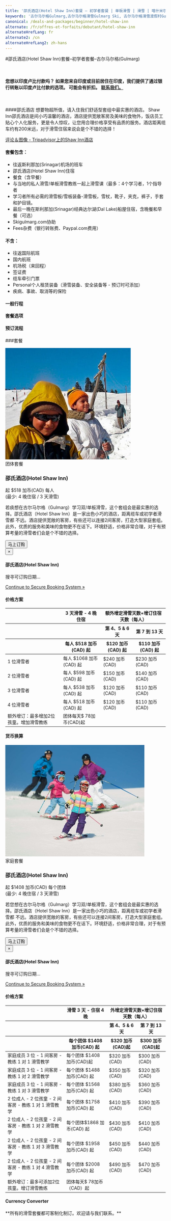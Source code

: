 ```yaml
---
title: '邵氏酒店(Hotel Shaw Inn)套餐 – 初学者套餐 | 单板滑雪 | 滑雪 | 喀什米尔Kashmir | 古尔马尔格Gulmarg | 印度India | Skigulmarg.com'
keywords: '古尔马尔格Gulmarg,古尔马尔格滑雪Gulmarg Ski, 古尔马尔格滑雪渡假村Gulmarg Ski Resort, 喀什米尔滑雪Skiing in the Himalayas, 印度滑雪Skiing in India, 喜马拉雅Himalaya, 喀什米尔Kashmir, Skigulmarg.com'
canonical: /deals-and-packages/beginner/hotel-shaw-inn
alternate: /fr/offres-et-forfaits/debutant/hotel-shaw-inn
alternateHrefLang: fr
alternate2: /cn
alternateHrefLang2: zh-hans
---
```


#邵氏酒店(Hotel Shaw Inn)套餐–初学者套餐–古尔马尔格(Gulmarg)
<p class="home-notification" style="margin: 50px 0 50px;"><b>您想以印度卢比付款吗？ 如果您来自印度或目前居住在印度，我们提供了通过银行转账以印度卢比付款的选项。 可能会有折扣。 <a href="https://skigulmarg.com/zh-cn/contact-us">联系我们。</a></b></p>
####邵氏酒店
想要物超所值，请入住我们舒适型套组中最实惠的酒店。 Shaw Inn邵氏酒店是间小巧温馨的酒店，酒店提供宽敞客房及美味的食物外，饭店员工贴心个人化服务，更是令人惊叹，让您用合理价格享受有品质的服务。酒店距离缆车约有200米远，对于滑雪住宿来说会是个不错的选择！

<p><a href="https://www.tripadvisor.com/Hotel_Review-g317095-d7604869-Reviews-Shaw_Inn-Gulmarg_Baramulla_District_Kashmir_Jammu_and_Kashmir.html" class="more-info m-b-30 block" target="blank">评论＆图像 -  Tripadvisor上的Shaw Inn酒店<i class="fa fa-chevron-right" aria-hidden="true"></i></a></p>

<div class="row">
    <div class="col-sm-6">
        <h4>套餐包含：</h4>
        <ul>
            <li>往返斯利那加(Srinagar)机场的班车</li>
            <li>邵氏酒店(Hotel Shaw Inn)住宿</li>
            <li>餐食（含早餐）</li>
            <li>与当地的私人滑雪/单板滑雪教练一起上滑雪课（最多：4个学习者，1个指导者</li>
            <li>学习者所有必需的滑雪板/雪板装备-滑雪板，雪杖，靴子，夹克，裤子，手套和护目镜。</li>
            <li>最后一晚在斯利那加(Srinagar)经典达尔湖(Dal Lake)船屋住宿，含晚餐和早餐（可选）</li>
            <li>Skigulmarg.com协助</li>
            <li>Fees杂费（银行转账费、Paypal.com费用）</li>
        </ul>
    </div>
    <div class="col-sm-6">
        <h4>不含：</h4>
        <ul>
            <li>往返国际航班</li>
            <li>国内航班</li>
            <li>机场税（来回程）</li>
            <li>签证费</li>
            <li>缆车牵引门票</li>
            <li>Personal个人租赁装备（滑雪装备、安全装备等 - 预订时可添加）</li>
            <li>疾病、事故、取消等的保险</li>
        </ul>
    </div>
</div>
<div class="accordion pricing">
      <article class="ac-item" style="margin-top:-1px;">
          <h4 class="ac-title">一般行程</h4>
          <div class="ac-content" style="display: none;">
            <ul>
            <li><b>到达日：</b>机场接送至古尔马尔格(Gulmarg)，领取装备（如需要），酒店登记入住，首次与向导碰面，讨论滑雪行程。剩下是自由时间游览古尔马尔格(Gulmarg)。</li>
            <li><b>滑雪日：</b>尽早与向导碰面，全天在喜马拉雅(Himalaya)山滑雪，在山上吃午餐。我们建议选用全程滑雪向导套组。如果您预订部分时间向导套组，请您至少选择3天向导滑雪行程。在这三天由向导带领您滑雪后，您将自行滑雪。请注意自身安全，并尊重这大自然的自然法则。</li>
            <li><b>最后一天滑雪日：</b>在这次旅行的最后一天滑雪日后，请归还任何租赁的装备。若没选择去经典船屋，您可以到处走走吃些美食，慢慢回忆这次美妙的旅行。如果您要去船屋，班车将在下午4点左右接您前往达尔(Dal Lake)，享受美好的时光，好好享受精心准备的餐点。</li>
            <li><b>返家日：</b>从古尔马尔格(Gulmarg)或斯利那加(Srinagar)出发前往斯利那加机场。我们将根据您的航班时间来确认您的出发时间。</li>
            </ul>
          </div>
      </article>
      <article class="ac-item" style="margin-top: -1px">
          <h4 class="ac-title">套餐选项</h4>
          <div class="ac-content" style="display: none;">
          <h5>团体套餐</h5>
          <p>我们的“团队套餐”适用于没有小朋友随行的旅客们到古尔马尔格（古尔默尔格）学习如何滑雪。</p>
          <h5>家庭套餐</h5>
          <p>我们的“家庭套组”适用于和小朋友们同行到古尔马尔格（古尔默尔格）一同学习滑雪。</p>
          </div>
      </article>
      <article class="ac-item" style="margin-top: -1px">
          <h4 class="ac-title">预订流程</h4>
          <div class="ac-content" style="display: none;">
            <ol>
            <li>选择您的套餐，然后单击 “ 立即预订 ”。</li>
            <li>选择开始和结束日期。点击 “ 立即预订 ”。</li>
            <li>选择：1个、2个、3个或4个人。检查日期和价格。点击 “ 继续 ”。 </li>
            <li>您可以在预订中添加更多成员。请注意，您可以去别的页面选择页面上的项目，您的所有信息将会保留。
              <ol>
                <li>点击 “ 添加到预订 ”</li>
                <li>去别的页面看您感兴趣的项目 - 它可以位于别的页面上。点选 “ 立即预订 ”。</li>
                <li>调整人数和日期。</li>
                <li>验证详细信息</li>
                <li>单击“ 继续 ”。</li>
                <li>如果要在套餐中添加更多项目，请重复此步骤。</li>
              </ol>  
            </li>
            <li>在您的套餐里添加租赁、直升机滑雪T恤等。
              <ol>
                <li>单击您感兴趣的项目。</li>
                <li>阅读详细信息。</li>
                <li>选择 “ 立即预订 ”。</li>
                <li>调整细节。</li>
                <li>点击 “ 添加到预订 ”</li>
                <li>如果要在套餐中添加更多附加项目，请重复此步骤。</li>
              </ol>  
            </li>
            <li>填写表格，并附上您的姓名、电子邮件..等，然后单击“ 继续 ”。</li>
            <li>如果您的开始日期在30天之后，您可以支付押金或全额付款。
            <ul>
              <li>点击 “ 支付押金 ” 或 “ 支付全额 ”。</li>
            </ul>
            </li>
            <li>确认您预订套餐内详细信息细节并阅读我们的条款和条件。</li>
            <li>输入您的信用卡资讯。</li>
            <li>点击“ 支付 ”</li>
            <li>完成。您即将在喜马拉雅(Himalaya)山享受滑雪之旅! 谢谢您的预订。</li>
            </ol>
          </div>
      </article>
</div>

###套餐

<div class="row">
    <div class="col-sm-6 m-b-40">
        <div class="package-item-wrap">
            <div class="package-image">
                <span>
                    <img style="height: auto" src="/user/themes/skigulmarg/images/packages/hotel-shaw-inn/hotel-shaw-inn.jpg" alt="">
                </span>
            </div>
            <div class="package-description">
                <span>团体套餐</span>
                <h3>邵氏酒店(Hotel Shaw Inn)</h3>
                <div class="package-price">
                    起 <span>$518 加币(CAD)</span> 每人 <br>(最少: 4 晚住宿 / 3 天滑雪)
                </div>
                <p>
                    若痰想在古尔马尔格（Gulmarg）学习双/单板滑雪，这个套组会是最实惠的选择。邵氏酒店（Hotel Shaw Inn）是一家出色小巧的酒店，距离缆车或初学者滑雪都 不远。酒店提供宽敞的客房，有些还可以连接2间客房，打造大型家庭套组。此外，优质的服务和美味的食物更不在话下。环境舒适，价格非常合理，对于有预算考量的滑雪者们会是个不错的选择。
                </p>
                <button
                    id="Beginner-Shaw-Group"
                    class="btn btn-rounded btn-outline"
                    type="button"
                    data-target="#modal-checkfront-1"
                    data-toggle="modal"
                    data-checkfront-target="CHECKFRONT_WIDGET_01"
                    data-checkfront-item-id="112"
                    data-checkfront-category-id="14"
                    data-checkfront-options="hidesearch">
                    马上订购
                </button>
                <div class="modal fade" id="modal-checkfront-1" aria-hidden="true">
                    <div class="modal-dialog">
                        <div class="modal-content">
                            <div class="modal-header">
                                <button
                                    class="close"
                                    type="button"
                                    data-dismiss="modal"
                                    aria-hidden="true">
                                    ×
                                </button>
                                <h4 class="modal-title">邵氏酒店(Hotel Shaw Inn)</h4>
                            </div>
                            <div class="modal-body">
                                <div id="CHECKFRONT_WIDGET_01">
                                    <p class="searching-availability">
                                        搜寻可订购日期...
                                    </p>
                                </div>
                                <noscript>
                                    <a href="https://skigulmarg.checkfront.com/reserve/" class="font-16">
                                        Continue to Secure Booking System &raquo;
                                    </a>
                                </noscript>
                                <div class="accordion pricing">
                                    <article class="ac-item">
                                        <h4 class="ac-title">价格方案</h4>
                                        <div class="ac-content">
                                            <div class="table-container">
                                                <table class="table">
                                                    <thead>
                                                        <tr>
                                                            <th></th>
                                                            <th>3 天滑雪 - 4 晚住宿</th>
                                                            <th colspan="2">额外增定滑雪天数+增订住宿天数（每人）</th>
                                                        </tr>
                                                        <tr>
                                                            <th></th>
                                                            <th></th>
                                                            <th>第 4、5 & 6 天</th>
                                                            <th>第 7 到 13 天</th>
                                                        </tr>
                                                        <tr>
                                                            <th></th>
                                                            <th>每人 $518 加币(CAD) 起</th>
                                                            <th> $120 加币(CAD) 起</th>
                                                            <th> $110 加币(CAD) 起</th>
                                                        </tr>
                                                    </thead>
                                                    <tbody>
                                                        <tr>
                                                            <td>1 位滑雪者</td>
                                                            <td>每人 $1068 加币(CAD) 起</td>
                                                            <td>$240 加币(CAD)</td>
                                                            <td>$230 加币(CAD)</td>
                                                        </tr>
                                                        <tr>
                                                            <td>2 位滑雪者</td>
                                                            <td>每人 $598 加币(CAD) 起</td>
                                                            <td>$150 加币(CAD)</td>
                                                            <td>$140 加币(CAD)</td>
                                                        </tr>
                                                        <tr>
                                                            <td>3 位滑雪者</td>
                                                            <td>每人 $538 加币(CAD) 起</td>
                                                            <td>$120 加币(CAD)</td>
                                                            <td>$110 加币(CAD)</td>
                                                        </tr>
                                                        <tr>
                                                            <td>4 位滑雪者</td>
                                                            <td>每人 $518 加币(CAD) 起</td>
                                                            <td>$120 加币(CAD)</td>
                                                            <td>$110 加币(CAD)</td>
                                                        </tr>
                                                        <tr>
                                                            <td>额外增订：最多增加2位孩童。增加滑雪教练</td>
                                                            <td>团体每天$ 78加币(CAD)起</td>
                                                            <td></td>
                                                            <td></td>
                                                        </tr>
                                                    </tbody>
                                                </table>
                                            </div>
                                        </div>
                                    </article>
                                    <article class="ac-item" style="margin-top: -1px">
                                        <h4 class="ac-title">货币换算</h4>
                                        <div class="ac-content">
                                            <div class="currency-converter">
                                                <script src="https://w.fxexchangerate.com/converter.php?fm=CAD&ft=EUR&lg=en&am=1&ty=1"></script>
                                            </div>
                                        </div>
                                    </article>
                                </div>
                            </div>
                        </div>
                    </div>
                </div>
            </div>
        </div>
    </div>
    <div class="col-sm-6 m-b-40">
        <div class="package-item-wrap">
            <div class="package-image">
                <span>
                    <img src="/user/themes/skigulmarg/images/packages/hotel-shaw-inn/hotel-shaw-inn-family.jpg" alt="">
                </span>
            </div>
            <div class="package-description">
                <span>家庭套餐</span>
                <h3>邵氏酒店(Hotel Shaw Inn)</h3>
                <div class="package-price">
                    起 <span>$1408 加币(CAD)</span> 每个团体 <br>(最少: 4 晚住宿 / 3 天滑雪)
                </div>
                <p>
                    若您想在古尔马尔格（Gulmarg）学习双/单板滑雪，这个套组会是最实惠的选择。邵氏酒店（Hotel Shaw Inn）是一家出色小巧的酒店，距离缆车或初学者滑雪都 不远。酒店提供宽敞的客房，有些还可以连接2间客房，打造大型家庭套组。此外，优质的服务和美味的食物更不在话下。环境舒适，价格非常合理，对于有预算考量的滑雪者们会是个不错的选择。
                </p>
                <button
                    id="Beginner-Shaw-Family"
                    class="btn btn-rounded btn-outline"
                    type="button"
                    data-target="#modal-checkfront-2"
                    data-toggle="modal"
                    data-checkfront-target="CHECKFRONT_WIDGET_02"
                    data-checkfront-item-id="118"
                    data-checkfront-category-id="14"
                    data-checkfront-options="hidesearch">
                    马上订购
                </button>
                <div class="modal fade" id="modal-checkfront-2" aria-hidden="true">
                    <div class="modal-dialog">
                        <div class="modal-content">
                            <div class="modal-header">
                                <button
                                    class="close"
                                    type="button"
                                    data-dismiss="modal"
                                    aria-hidden="true">
                                    ×
                                </button>
                                <h4 class="modal-title">邵氏酒店(Hotel Shaw Inn)</h4>
                            </div>
                            <div class="modal-body">
                                <div id="CHECKFRONT_WIDGET_02">
                                    <p class="searching-availability">
                                        搜寻可订购日期...
                                    </p>
                                </div>
                                <noscript>
                                    <a href="https://skigulmarg.checkfront.com/reserve/" class="font-16">
                                        Continue to Secure Booking System &raquo;
                                    </a>
                                </noscript>
                                <div class="accordion pricing">
                                    <article class="ac-item">
                                        <h4 class="ac-title">价格方案</h4>
                                        <div class="ac-content">
                                            <div class="table-container">
                                                <table class="table">
                                                    <thead>
                                                        <tr>
                                                            <th></th>
                                                            <th>滑雪 3 天 - 住宿 4 晚</th>
                                                            <th colspan="2">外增定滑雪天数+增订住宿天数（每人）</th>
                                                        </tr>
                                                        <tr>
                                                            <th></th>
                                                            <th></th>
                                                            <th>第 4、5 & 6 天</th>
                                                            <th>第 7 到 13 天</th>
                                                        </tr>
                                                        <tr>
                                                            <th></th>
                                                            <th>每个团体 $1408 加币(CAD) 起</th>
                                                            <th>$320 加币(CAD)起</th>
                                                            <th>$300 加币(CAD)起</th>
                                                        </tr>
                                                    </thead>
                                                    <tbody>
                                                        <tr>
                                                            <td>家庭成员 3 位 -  1 间客房 - 教练 1 对 1 滑雪教学</td>
                                                            <td>每个团体 $1408 加币(CAD)起</td>
                                                            <td>$320 加币(CAD)</td>
                                                            <td>$300 加币(CAD)</td>
                                                        </tr>
                                                        <tr>
                                                            <td>家庭成员 3 位 -  1 间客房 - 教练 1 对 2 滑雪教学</td>
                                                            <td>每个团体 $1488 加币(CAD) 起</td>
                                                            <td>$350 加币(CAD)</td>
                                                            <td>$320 加币(CAD)</td>
                                                        </tr>
                                                        <tr>
                                                            <td>家庭成员 3 位 -  1 间客房 - 教练 1 对 3 滑雪教学</td>
                                                            <td>每个团体 $1568 加币(CAD) 起</td>
                                                            <td>$380 加币(CAD)</td>
                                                            <td>$360 加币(CAD)</td>
                                                        </tr>
                                                        <tr>
                                                            <td>2 位成人 -  2 位孩童 -  2 间客房 - 教练 1 对 1 滑雪教学</td>
                                                            <td>每个团体 $1758 加币(CAD) 起</td>
                                                            <td>$410 加币(CAD)</td>
                                                            <td>$390 加币(CAD)</td>
                                                        </tr>
                                                        <tr>
                                                            <td>2 位成人 -  2 位孩童 -  2 间客房 - 教练 1 对 2 滑雪教学</td>
                                                            <td>每个团体$1868 加币(CAD) 起</td>
                                                            <td>$430 加币(CAD)</td>
                                                            <td>$410 加币(CAD)</td>
                                                        </tr>
                                                        <tr>
                                                            <td>2 位成人 -  2 位孩童 -  2 间客房 - 教练 1 对 3 滑雪教学</td>
                                                            <td>每个团体 $1958 加币(CAD) 起</td>
                                                            <td>$450 加币(CAD)</td>
                                                            <td>$440 加币(CAD)</td>
                                                        </tr>
                                                        <tr>
                                                            <td>2 位成人 -  2 位孩童 -  2 间客房 - 教练 1 对 4 滑雪教学</td>
                                                            <td>每个团体 $2008 加币(CAD) 起</td>
                                                            <td>$490 加币(CAD)</td>
                                                            <td>$470 加币(CAD)</td>
                                                        </tr>
                                                        <tr>
                                                            <td>额外增订：最多可添加2位孩童。增订滑雪教练</td>
                                                            <td>团体每天$ 78加币（CAD）起</td>
                                                            <td></td>
                                                            <td></td>
                                                        </tr>
                                                    </tbody>
                                                </table>
                                            </div>
                                        </div>
                                    </article>
                                    <article class="ac-item" style="margin-top: -1px">
                                        <h4 class="ac-title">Currency Converter</h4>
                                        <div class="ac-content">
                                            <div class="currency-converter">
                                                <script src="https://w.fxexchangerate.com/converter.php?fm=CAD&ft=EUR&lg=en&am=1&ty=1"></script>
                                            </div>
                                        </div>
                                    </article>
                                </div>
                            </div>
                        </div>
                    </div>
                </div>
            </div>
        </div>
    </div>
</div>
**所有的滑雪套餐都可客制化制订。欢迎请与我们联系。**
